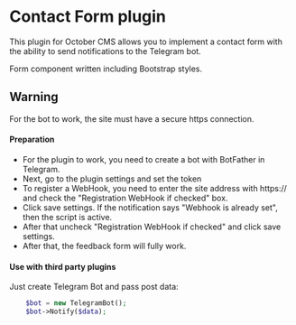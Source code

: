 # Contact Form plugin

This plugin for October CMS allows you to implement a contact form with the ability to send notifications to the Telegram bot.

Form component written including Bootstrap styles.

## Warning
For the bot to work, the site must have a secure https connection.

#### Preparation
* For the plugin to work, you need to create a bot with BotFather in Telegram.
* Next, go to the plugin settings and set the token
* To register a WebHook, you need to enter the site address with https:// and check the "Registration WebHook if checked" box.
* Click save settings. If the notification says "Webhook is already set", then the script is active.
* After that uncheck "Registration WebHook if checked" and click save settings.
* After that, the feedback form will fully work.

#### Use with third party plugins
Just create Telegram Bot and pass post data:
```php
    $bot = new TelegramBot();
    $bot->Notify($data);
```